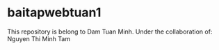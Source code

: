 # baitapwebtuan1
This repository is belong to Dam Tuan Minh. 
Under the collaboration of:  
Nguyen Thi Minh Tam
